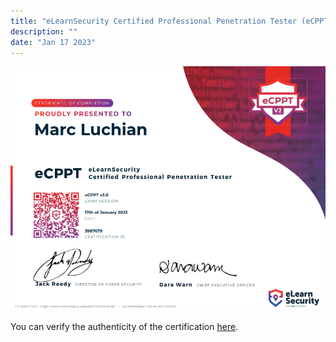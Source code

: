 ```yaml
---
title: "eLearnSecurity Certified Professional Penetration Tester (eCPPT)"
description: ""
date: "Jan 17 2023"
---
```

![](/src/content/projects/ecppt-4/image.png)

You can verify the authenticity of the certification [here](https://verified.elearnsecurity.com/certificates/50688c38-8fa0-4a29-b5d9-e3b115979437).